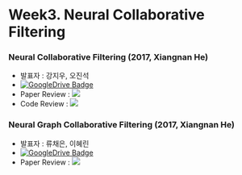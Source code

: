 # Week3. Neural Collaborative Filtering  

### Neural Collaborative Filtering (2017, Xiangnan He)  
* 발표자 : 강지우, 오진석  
* [![GoogleDrive Badge](https://img.shields.io/badge/Paper-405263?style=flat-square&logo=Quip&link=https://drive.google.com/file/d/1VnYsB8k4Fxu6UFhAxuTi4m01BjoH2uwS/view?usp=sharing)](https://arxiv.org/pdf/1708.05031.pdf)  
* Paper Review : <a href="https://velog.io/@tobigs-recsys/Paper-Review2017-Xiangnan-HeNeural-Collaborative-Filtering" target="_blank"><img src="https://img.shields.io/badge/Velog-20c997?style=flat-square&logo=Vimeo&logoColor=white"/></a>  
* Code Review : <a href="https://velog.io/@tobigs-recsys/Code-Review-2017-Xiangnan-He-Neural-Collaborative-Filtering" target="_blank"><img src="https://img.shields.io/badge/Velog-20c997?style=flat-square&logo=Vimeo&logoColor=white"/></a>  

### Neural Graph Collaborative Filtering (2017, Xiangnan He)  
* 발표자 : 류채은, 이혜린  
* [![GoogleDrive Badge](https://img.shields.io/badge/Paper-405263?style=flat-square&logo=Quip&link=https://drive.google.com/file/d/1VnYsB8k4Fxu6UFhAxuTi4m01BjoH2uwS/view?usp=sharing)](https://s3.us-west-2.amazonaws.com/secure.notion-static.com/eefc5000-c2c8-42ae-98fb-5f815faf8e59/Neural_Graph_Collaborative_Filtering.pdf?X-Amz-Algorithm=AWS4-HMAC-SHA256&X-Amz-Credential=AKIAT73L2G45O3KS52Y5%2F20210726%2Fus-west-2%2Fs3%2Faws4_request&X-Amz-Date=20210726T091309Z&X-Amz-Expires=86400&X-Amz-Signature=6bc6eca10a570162c05e9d9035a7d4423a82971c86ad6b1484a33f6d127fc6b1&X-Amz-SignedHeaders=host&response-content-disposition=filename%20%3D%22Neural%2520Graph%2520Collaborative%2520Filtering.pdf%22)  
* Paper Review : <a href="https://velog.io/@tobigs-recsys/Paper-Review-2019-ACM-Neural-Graph-Collaborative-Filtering" target="_blank"><img src="https://img.shields.io/badge/Velog-20c997?style=flat-square&logo=Vimeo&logoColor=white"/></a>  


